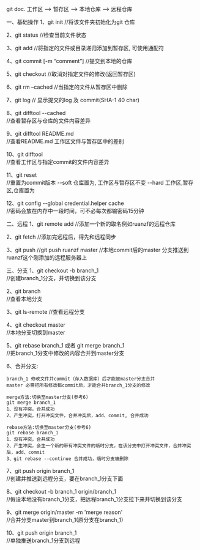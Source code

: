 git doc.
工作区 --> 暂存区 --> 本地仓库 --> 远程仓库

一、基础操作
1、git init
//将该文件夹初始化为git 仓库

2、git status 
//检查当前文件状态

3、git add <path>
//将指定的文件或目录递归添加到暂存区, 可使用通配符

4、git commit [-m “comment”]
//提交到本地的仓库

5、git checkout <path>
//取消对指定文件的修改(返回暂存区)

6、git rm –cached
//当指定的文件从暂存区中删除

7、git log
// 显示提交的log 及 commit(SHA-1  40 char)

8、git difftool --cached			
//查看暂存区与仓库的文件内容差异

9、git difftool README.md                         
//查看README.md 工作区文件与暂存区中的差别

10、git difftool <commit>			
//查看工作区与指定commit的文件内容差异

11、git reset <commit>			
//重置为commit版本
	--soft						仓库置为<commit>, 工作区与暂存区不变
	--hard						工作区,暂存区,仓库置为<commit>

12、git config --global credential.helper cache     
//密码会放在内存中一段时间，可不必每次都输密码15分钟

二、远程
1、git remote add <nickname> <url>
//添加一个新的取名例如ruanzf的远程仓库

2、git fetch <nickname>
//添加完远程后，得先和远程同步

3、git push <nickname> <branch-name>
//git push ruanzf master
//本地commit后的master 分支推送到ruanzf这个刚添加的远程服务器上

三、分支
1、git checkout -b branch_1                        
//创建branch_1分支，并切换到该分支

2、git branch                                      
//查看本地分支

3、git ls-remote
//查看远程分支

4、git checkout master     
//本地分支切换到master

5、git rebase branch_1  或者  git merge branch_1             
//把branch_1分支中修改的内容合并到master分支

6、合并分支:

    branch_1 修改文件并commit（存入数据库）后才能被master分支合并
    master 必需把所有修改都commit后，才能合并branch_1分支的修改

    merge方法:切换至master分支(参考6)
    git merge branch_1
    1、没有冲突，合并成功
    2、产生冲突，打开冲突文件，合并冲突后，add、commit, 合并成功

    rebase方法:切换至master分支(参考6)
    git rebase branch_1
    1、没有冲突，合并成功
    2、产生冲突，会生一个新的带有冲突文件的临时分支，在该分支中打开冲突文件，合并冲突后，add、commit
    3、git rebase --continue 合并成功，临时分支被删除

7、git push origin branch_1    
//创建并推送到远程分支，要在branch_1分支下面

8、git checkout -b branch_1 origin/branch_1        
//假设本地没有branch_1分支，把远程branch_1分支拉下来并切换到该分支

9、git merge origin/master -m 'merge reason'     
//合并分支master到branch_1(原分支在branch_1)

10、git push origin branch_1        
//单独推送branch_1分支到远程


